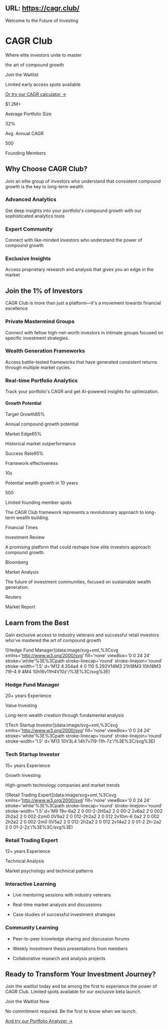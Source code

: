 URL: https://cagr.club/
---
Welcome to the Future of Investing

# CAGR Club

Where elite investors unite to master

the art of compound growth

Join the Waitlist

Limited early access spots available

[Or try our CAGR calculator →](https://cagr.club/calculator)

$1.2M+

Average Portfolio Size

32%

Avg. Annual CAGR

500

Founding Members

## Why Choose CAGR Club?

Join an elite group of investors who understand that consistent compound growth is the key to long-term wealth

### Advanced Analytics

Get deep insights into your portfolio's compound growth with our sophisticated analytics tools

### Expert Community

Connect with like-minded investors who understand the power of compound growth

### Exclusive Insights

Access proprietary research and analysis that gives you an edge in the market

## Join the 1% of Investors

CAGR Club is more than just a platform—it's a movement towards financial excellence

### Private Mastermind Groups

Connect with fellow high-net-worth investors in intimate groups focused on specific investment strategies.

### Wealth Generation Frameworks

Access battle-tested frameworks that have generated consistent returns through multiple market cycles.

### Real-time Portfolio Analytics

Track your portfolio's CAGR and get AI-powered insights for optimization.

#### Growth Potential

Target Growth85%

Annual compound growth potential

Market Edge65%

Historical market outperformance

Success Rate95%

Framework effectiveness

10x

Potential wealth growth in 10 years

500

Limited founding member spots

The CAGR Club framework represents a revolutionary approach to long-term wealth building.

Financial Times

Investment Review

A promising platform that could reshape how elite investors approach compound growth.

Bloomberg

Market Analysis

The future of investment communities, focused on sustainable wealth generation.

Reuters

Market Report

## Learn from the Best

Gain exclusive access to industry veterans and successful retail investors who've mastered the art of compound growth

![Hedge Fund Manager](data:image/svg+xml,%3Csvg xmlns='http://www.w3.org/2000/svg' fill='none' viewBox='0 0 24 24' stroke='white'%3E%3Cpath stroke-linecap='round' stroke-linejoin='round' stroke-width='1.5' d='M12 4.354a4 4 0 110 5.292V14M3 21h18M3 10h18M3 7l9-4 9 4M4 10h16v11H4V10z'/%3E%3C/svg%3E)

### Hedge Fund Manager

20+ years Experience

Value Investing

Long-term wealth creation through fundamental analysis

![Tech Startup Investor](data:image/svg+xml,%3Csvg xmlns='http://www.w3.org/2000/svg' fill='none' viewBox='0 0 24 24' stroke='white'%3E%3Cpath stroke-linecap='round' stroke-linejoin='round' stroke-width='1.5' d='M13 10V3L4 14h7v7l9-11h-7z'/%3E%3C/svg%3E)

### Tech Startup Investor

15+ years Experience

Growth Investing

High-growth technology companies and market trends

![Retail Trading Expert](data:image/svg+xml,%3Csvg xmlns='http://www.w3.org/2000/svg' fill='none' viewBox='0 0 24 24' stroke='white'%3E%3Cpath stroke-linecap='round' stroke-linejoin='round' stroke-width='1.5' d='M9 19v-6a2 2 0 00-2-2H5a2 2 0 00-2 2v6a2 2 0 002 2h2a2 2 0 002-2zm0 0V9a2 2 0 012-2h2a2 2 0 012 2v10m-6 0a2 2 0 002 2h2a2 2 0 002-2m0 0V5a2 2 0 012-2h2a2 2 0 012 2v14a2 2 0 01-2 2h-2a2 2 0 01-2-2z'/%3E%3C/svg%3E)

### Retail Trading Expert

12+ years Experience

Technical Analysis

Market psychology and technical patterns

### Interactive Learning

- Live mentoring sessions with industry veterans

- Real-time market analysis and discussions

- Case studies of successful investment strategies


### Community Learning

- Peer-to-peer knowledge sharing and discussion forums

- Weekly investment thesis presentations from members

- Collaborative research and analysis projects


## Ready to Transform Your Investment Journey?

Join the waitlist today and be among the first to experience the power of CAGR Club. Limited spots available for our exclusive beta launch.

Join the Waitlist Now

No commitment required. Be the first to know when we launch.

[And try our Portfolio Analyzer →](https://cagr.club/dashboard)